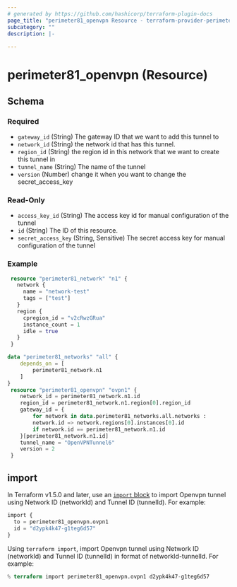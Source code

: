 ```yaml
---
# generated by https://github.com/hashicorp/terraform-plugin-docs
page_title: "perimeter81_openvpn Resource - terraform-provider-perimeter81"
subcategory: ""
description: |-
  
---
```


# perimeter81_openvpn (Resource)

<!-- schema generated by tfplugindocs -->
## Schema

### Required

- `gateway_id` (String) The gateway ID that we want to add this tunnel to
- `network_id` (String) the network id that has this tunnel.
- `region_id` (String) the region id in this network that we want to create this tunnel in
- `tunnel_name` (String) The name of the tunnel
- `version` (Number) change it when you want to change the secret_access_key

### Read-Only

- `access_key_id` (String) The access key id for manual configuration of the tunnel
- `id` (String) The ID of this resource.
- `secret_access_key` (String, Sensitive) The secret access key for manual configuration of the tunnel

### Example

```terraform
 resource "perimeter81_network" "n1" {
   network {
     name = "network-test"
     tags = ["test"]
   }
   region {
     cpregion_id = "v2cRwzGRua"
     instance_count = 1
     idle = true
   }
 }

data "perimeter81_networks" "all" {
    depends_on = [
        perimeter81_network.n1
    ]
}
 resource "perimeter81_openvpn" "ovpn1" { 
    network_id = perimeter81_network.n1.id
    region_id = perimeter81_network.n1.region[0].region_id
    gateway_id = {
        for network in data.perimeter81_networks.all.networks :
        network.id => network.regions[0].instances[0].id
        if network.id == perimeter81_network.n1.id
    }[perimeter81_network.n1.id]
    tunnel_name = "OpenVPNTunnel6"
    version = 2
 }
```

## import

In Terraform v1.5.0 and later, use an [`import` block](https://developer.hashicorp.com/terraform/language/import) to import Openvpn tunnel using Network ID (networkId) and Tunnel ID (tunnelId). For example:

```terraform
import {
  to = perimeter81_openvpn.ovpn1
  id = "d2ypk4k47-g1teg6d57"
}
```

Using `terraform import`, import Openvpn tunnel using Network ID (networkId) and Tunnel ID (tunnelId) in format of networkId-tunnelId. For example:

```terraform
% terraform import perimeter81_openvpn.ovpn1 d2ypk4k47-g1teg6d57
```
